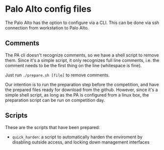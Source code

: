 # Palo Alto config files

The Palo Alto has the option to configure via a CLI. This can be done
via ssh connection from workstation to Palo Alto.

## Comments

The PA cli doesn't recognize comments, so we have a shell script
to remove them. Since it's a simple script, it only recognizes full line
comments, i.e. the comment needs
to be the first thing on the line (whitespace is fine).

Just run `./prepare.sh [file]` to remove comments.

Our intention is to run the preparation step before the competition,
and have the prepared files ready for download from the github. However,
since it's a simple shell script, as long as the PA is configured from a
linux box, the preparation script can be run on competition day.

## Scripts

These are the scripts that have been prepared:

- `quick_harden`: a script to automatically harden the enviroment by
disabling outside access, and locking down management interfaces
